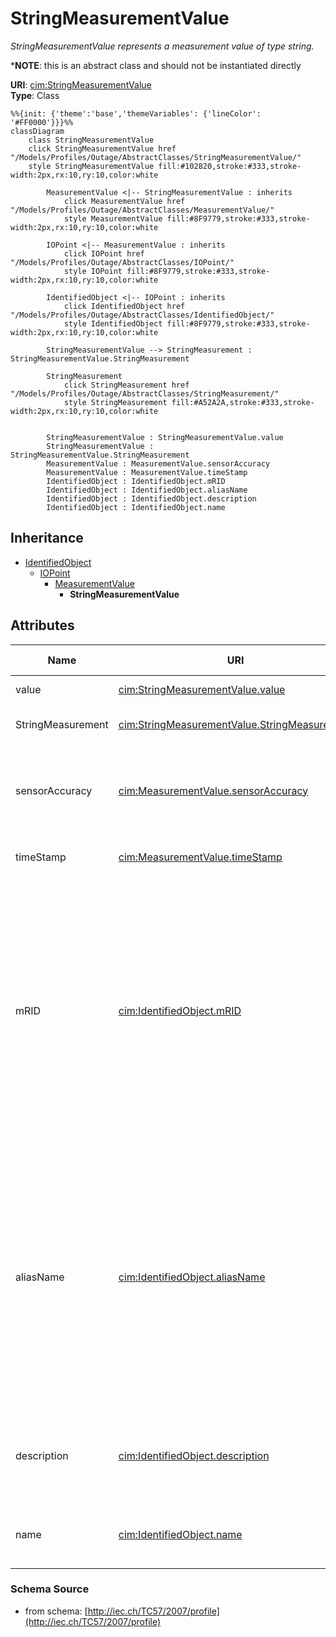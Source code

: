 # StringMeasurementValue

_StringMeasurementValue represents a measurement value of type string._

*__NOTE__: this is an abstract class and should not be instantiated directly

**URI**: [cim:StringMeasurementValue](http://iec.ch/TC57/CIM100#StringMeasurementValue)<br />
**Type**: Class

```mermaid
%%{init: {'theme':'base','themeVariables': {'lineColor': '#FF0000'}}}%%
classDiagram
    class StringMeasurementValue
    click StringMeasurementValue href "/Models/Profiles/Outage/AbstractClasses/StringMeasurementValue/"
    style StringMeasurementValue fill:#102820,stroke:#333,stroke-width:2px,rx:10,ry:10,color:white
     
        MeasurementValue <|-- StringMeasurementValue : inherits
            click MeasurementValue href "/Models/Profiles/Outage/AbstractClasses/MeasurementValue/"
            style MeasurementValue fill:#8F9779,stroke:#333,stroke-width:2px,rx:10,ry:10,color:white
     
        IOPoint <|-- MeasurementValue : inherits
            click IOPoint href "/Models/Profiles/Outage/AbstractClasses/IOPoint/"
            style IOPoint fill:#8F9779,stroke:#333,stroke-width:2px,rx:10,ry:10,color:white
     
        IdentifiedObject <|-- IOPoint : inherits
            click IdentifiedObject href "/Models/Profiles/Outage/AbstractClasses/IdentifiedObject/"
            style IdentifiedObject fill:#8F9779,stroke:#333,stroke-width:2px,rx:10,ry:10,color:white

        StringMeasurementValue --> StringMeasurement : StringMeasurementValue.StringMeasurement

        StringMeasurement
            click StringMeasurement href "/Models/Profiles/Outage/AbstractClasses/StringMeasurement/"
            style StringMeasurement fill:#A52A2A,stroke:#333,stroke-width:2px,rx:10,ry:10,color:white


        StringMeasurementValue : StringMeasurementValue.value
        StringMeasurementValue : StringMeasurementValue.StringMeasurement
        MeasurementValue : MeasurementValue.sensorAccuracy
        MeasurementValue : MeasurementValue.timeStamp
        IdentifiedObject : IdentifiedObject.mRID
        IdentifiedObject : IdentifiedObject.aliasName
        IdentifiedObject : IdentifiedObject.description
        IdentifiedObject : IdentifiedObject.name
```

## Inheritance
* [IdentifiedObject](/Models/Profiles/Outage/AbstractClasses/IdentifiedObject/)
    * [IOPoint](/Models/Profiles/Outage/AbstractClasses/IOPoint/)
        * [MeasurementValue](/Models/Profiles/Outage/AbstractClasses/MeasurementValue/)
            * **StringMeasurementValue**

## Attributes
| Name | URI | Cardinality and Range | Description | Inheritance |
| ---  | --- | --- | --- | --- |
| value | [cim:StringMeasurementValue.value](http://iec.ch/TC57/CIM100#StringMeasurementValue.value) | 0..1 string | The value to supervise. | direct |
| StringMeasurement | [cim:StringMeasurementValue.StringMeasurement](http://iec.ch/TC57/CIM100#StringMeasurementValue.StringMeasurement) | 0..1 StringMeasurement | Measurement to which this value is connected. | direct |
| sensorAccuracy | [cim:MeasurementValue.sensorAccuracy](http://iec.ch/TC57/CIM100#MeasurementValue.sensorAccuracy) | 0..1 PerCent | The limit, expressed as a percentage of the sensor maximum, that errors will not exceed when the sensor is used under  reference conditions. | MeasurementValue |
| timeStamp | [cim:MeasurementValue.timeStamp](http://iec.ch/TC57/CIM100#MeasurementValue.timeStamp) | 0..1 datetime | The time when the value was last updated. | MeasurementValue |
| mRID | [cim:IdentifiedObject.mRID](http://iec.ch/TC57/CIM100#IdentifiedObject.mRID) | 0..1 string | Master resource identifier issued by a model authority. The mRID is unique within an exchange context. Global uniqueness is easily achieved by using a UUID, as specified in RFC 4122, for the mRID. The use of UUID is strongly recommended.For CIMXML data files in RDF syntax conforming to IEC 61970-552, the mRID is mapped to rdf:ID or rdf:about attributes that identify CIM object elements. | IdentifiedObject |
| aliasName | [cim:IdentifiedObject.aliasName](http://iec.ch/TC57/CIM100#IdentifiedObject.aliasName) | 0..1 string | The aliasName is free text human readable name of the object alternative to IdentifiedObject.name. It may be non unique and may not correlate to a naming hierarchy.The attribute aliasName is retained because of backwards compatibility between CIM relases. It is however recommended to replace aliasName with the Name class as aliasName is planned for retirement at a future time. | IdentifiedObject |
| description | [cim:IdentifiedObject.description](http://iec.ch/TC57/CIM100#IdentifiedObject.description) | 0..1 string | The description is a free human readable text describing or naming the object. It may be non unique and may not correlate to a naming hierarchy. | IdentifiedObject |
| name | [cim:IdentifiedObject.name](http://iec.ch/TC57/CIM100#IdentifiedObject.name) | 0..1 string | The name is any free human readable and possibly non unique text naming the object. | IdentifiedObject |

### Schema Source
* from schema: [http://iec.ch/TC57/2007/profile](http://iec.ch/TC57/2007/profile)
